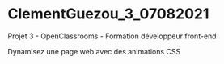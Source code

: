 # ClementGuezou_3_07082021

Projet 3 - OpenClassrooms - Formation développeur front-end

Dynamisez une page web avec des animations CSS
